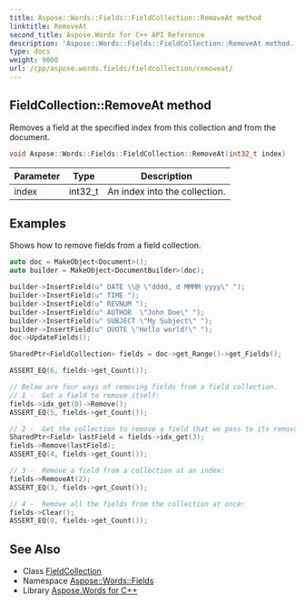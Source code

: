 ```yaml
---
title: Aspose::Words::Fields::FieldCollection::RemoveAt method
linktitle: RemoveAt
second_title: Aspose.Words for C++ API Reference
description: 'Aspose::Words::Fields::FieldCollection::RemoveAt method. Removes a field at the specified index from this collection and from the document in C++.'
type: docs
weight: 9000
url: /cpp/aspose.words.fields/fieldcollection/removeat/
---
```

## FieldCollection::RemoveAt method


Removes a field at the specified index from this collection and from the document.

```cpp
void Aspose::Words::Fields::FieldCollection::RemoveAt(int32_t index)
```


| Parameter | Type | Description |
| --- | --- | --- |
| index | int32_t | An index into the collection. |

## Examples



Shows how to remove fields from a field collection. 
```cpp
auto doc = MakeObject<Document>();
auto builder = MakeObject<DocumentBuilder>(doc);

builder->InsertField(u" DATE \\@ \"dddd, d MMMM yyyy\" ");
builder->InsertField(u" TIME ");
builder->InsertField(u" REVNUM ");
builder->InsertField(u" AUTHOR  \"John Doe\" ");
builder->InsertField(u" SUBJECT \"My Subject\" ");
builder->InsertField(u" QUOTE \"Hello world!\" ");
doc->UpdateFields();

SharedPtr<FieldCollection> fields = doc->get_Range()->get_Fields();

ASSERT_EQ(6, fields->get_Count());

// Below are four ways of removing fields from a field collection.
// 1 -  Get a field to remove itself:
fields->idx_get(0)->Remove();
ASSERT_EQ(5, fields->get_Count());

// 2 -  Get the collection to remove a field that we pass to its removal method:
SharedPtr<Field> lastField = fields->idx_get(3);
fields->Remove(lastField);
ASSERT_EQ(4, fields->get_Count());

// 3 -  Remove a field from a collection at an index:
fields->RemoveAt(2);
ASSERT_EQ(3, fields->get_Count());

// 4 -  Remove all the fields from the collection at once:
fields->Clear();
ASSERT_EQ(0, fields->get_Count());
```

## See Also

* Class [FieldCollection](../)
* Namespace [Aspose::Words::Fields](../../)
* Library [Aspose.Words for C++](../../../)
